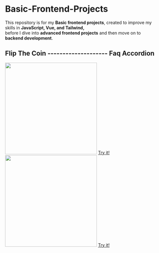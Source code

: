 # Basic-Frontend-Projects
This repository is for my <b>Basic frontend projects</b>, created to improve my skills in <b>JavaScript, Vue, and Tailwind,</b><br>before I dive into <b>advanced frontend projects</b> and then move on to <b>backend development</b>.

## Flip The Coin -------------------- Faq Accordion
<img width="300px" src="https://github.com/user-attachments/assets/5fe28dea-19e2-4058-af75-2764481df007"/>
<a href="https://effulgent-marshmallow-4a6a03.netlify.app">Try it!</a>
<img width="300px" src="https://github.com/user-attachments/assets/e72d7052-04eb-4634-9a92-14d82f641a17"/>
<a href="https://astounding-mermaid-292327.netlify.app/">Try it!</a>
